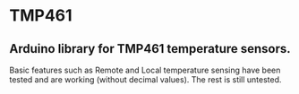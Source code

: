 # TMP461

## Arduino library for TMP461 temperature sensors.

Basic features such as Remote and Local temperature sensing have been tested and are working (without decimal values). The rest is still untested.
